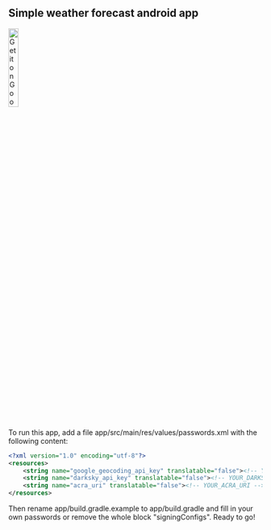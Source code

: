 ## Simple weather forecast android app

<a href='https://play.google.com/store/apps/details?id=de.joesch_it.chillweather&pcampaignid=MKT-Other-global-all-co-prtnr-py-PartBadge-Mar2515-1'><img alt='Get it on Google Play' src='https://play.google.com/intl/en_us/badges/images/generic/en_badge_web_generic.png' width="20%" /></a>

To run this app, add a file app/src/main/res/values/passwords.xml with the following content:
```xml
<?xml version="1.0" encoding="utf-8"?>
<resources>
    <string name="google_geocoding_api_key" translatable="false"><!-- YOUR_GOOGLE_API_KEY --></string>
    <string name="darksky_api_key" translatable="false"><!-- YOUR_DARKSKY_API_KEY --></string>
    <string name="acra_uri" translatable="false"><!-- YOUR_ACRA_URI --></string>
</resources>
```
Then rename app/build.gradle.example to app/build.gradle and fill in your own passwords or remove the whole block "signingConfigs". Ready to go!
